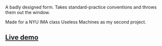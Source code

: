 
A badly designed form. Takes standard-practice conventions and throws them out the window. 

Made for a NYU IMA class Useless Machines as my second project.

## [Live demo](uiuxcompany.netlify.com)
